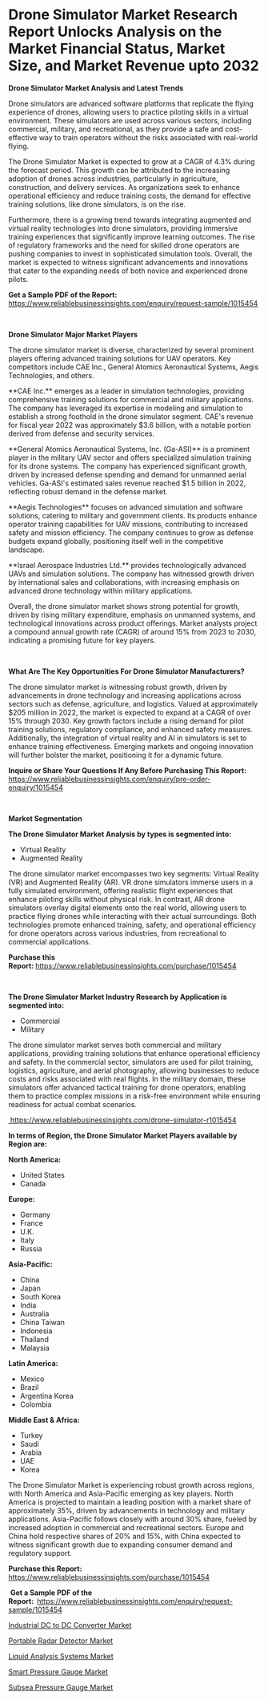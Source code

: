 <p><h1>Drone Simulator Market Research Report Unlocks Analysis on the Market Financial Status, Market Size, and Market Revenue upto 2032</h1></p><p><strong>Drone Simulator Market Analysis and Latest Trends</strong></p>
<p><p>Drone simulators are advanced software platforms that replicate the flying experience of drones, allowing users to practice piloting skills in a virtual environment. These simulators are used across various sectors, including commercial, military, and recreational, as they provide a safe and cost-effective way to train operators without the risks associated with real-world flying.</p><p>The Drone Simulator Market is expected to grow at a CAGR of 4.3% during the forecast period. This growth can be attributed to the increasing adoption of drones across industries, particularly in agriculture, construction, and delivery services. As organizations seek to enhance operational efficiency and reduce training costs, the demand for effective training solutions, like drone simulators, is on the rise. </p><p>Furthermore, there is a growing trend towards integrating augmented and virtual reality technologies into drone simulators, providing immersive training experiences that significantly improve learning outcomes. The rise of regulatory frameworks and the need for skilled drone operators are pushing companies to invest in sophisticated simulation tools. Overall, the market is expected to witness significant advancements and innovations that cater to the expanding needs of both novice and experienced drone pilots.</p></p>
<p><strong>Get a Sample PDF of the Report:&nbsp;</strong> <a href="https://www.reliablebusinessinsights.com/enquiry/request-sample/1015454?utm_campaign=1121&utm_medium=2&utm_source=Github&utm_content=ia&utm_term=11042025&utm_id=drone-simulator">https://www.reliablebusinessinsights.com/enquiry/request-sample/1015454</a></p>
<p>&nbsp;</p>
<p><strong>Drone Simulator Major Market Players</strong></p>
<p><p>The drone simulator market is diverse, characterized by several prominent players offering advanced training solutions for UAV operators. Key competitors include CAE Inc., General Atomics Aeronautical Systems, Aegis Technologies, and others.</p><p>**CAE Inc.** emerges as a leader in simulation technologies, providing comprehensive training solutions for commercial and military applications. The company has leveraged its expertise in modeling and simulation to establish a strong foothold in the drone simulator segment. CAE's revenue for fiscal year 2022 was approximately $3.6 billion, with a notable portion derived from defense and security services.</p><p>**General Atomics Aeronautical Systems, Inc. (Ga-ASI)** is a prominent player in the military UAV sector and offers specialized simulation training for its drone systems. The company has experienced significant growth, driven by increased defense spending and demand for unmanned aerial vehicles. Ga-ASI's estimated sales revenue reached $1.5 billion in 2022, reflecting robust demand in the defense market.</p><p>**Aegis Technologies** focuses on advanced simulation and software solutions, catering to military and government clients. Its products enhance operator training capabilities for UAV missions, contributing to increased safety and mission efficiency. The company continues to grow as defense budgets expand globally, positioning itself well in the competitive landscape.</p><p>**Israel Aerospace Industries Ltd.** provides technologically advanced UAVs and simulation solutions. The company has witnessed growth driven by international sales and collaborations, with increasing emphasis on advanced drone technology within military applications.</p><p>Overall, the drone simulator market shows strong potential for growth, driven by rising military expenditure, emphasis on unmanned systems, and technological innovations across product offerings. Market analysts project a compound annual growth rate (CAGR) of around 15% from 2023 to 2030, indicating a promising future for key players.</p></p>
<p>&nbsp;</p>
<p><strong>What Are The Key Opportunities For Drone Simulator Manufacturers?</strong></p>
<p><p>The drone simulator market is witnessing robust growth, driven by advancements in drone technology and increasing applications across sectors such as defense, agriculture, and logistics. Valued at approximately $205 million in 2022, the market is expected to expand at a CAGR of over 15% through 2030. Key growth factors include a rising demand for pilot training solutions, regulatory compliance, and enhanced safety measures. Additionally, the integration of virtual reality and AI in simulators is set to enhance training effectiveness. Emerging markets and ongoing innovation will further bolster the market, positioning it for a dynamic future.</p></p>
<p><strong>Inquire or Share Your Questions If Any Before Purchasing This Report:</strong> <a href="https://www.reliablebusinessinsights.com/enquiry/pre-order-enquiry/1015454?utm_campaign=1121&utm_medium=2&utm_source=Github&utm_content=ia&utm_term=11042025&utm_id=drone-simulator">https://www.reliablebusinessinsights.com/enquiry/pre-order-enquiry/1015454</a></p>
<p>&nbsp;</p>
<p><strong>Market Segmentation</strong></p>
<p><strong>The Drone Simulator Market Analysis by types is segmented into:</strong></p>
<p><ul><li>Virtual Reality</li><li>Augmented Reality</li></ul></p>
<p><p>The drone simulator market encompasses two key segments: Virtual Reality (VR) and Augmented Reality (AR). VR drone simulators immerse users in a fully simulated environment, offering realistic flight experiences that enhance piloting skills without physical risk. In contrast, AR drone simulators overlay digital elements onto the real world, allowing users to practice flying drones while interacting with their actual surroundings. Both technologies promote enhanced training, safety, and operational efficiency for drone operators across various industries, from recreational to commercial applications.</p></p>
<p><strong>Purchase this Report:&nbsp;</strong><a href="https://www.reliablebusinessinsights.com/purchase/1015454?utm_campaign=1121&utm_medium=2&utm_source=Github&utm_content=ia&utm_term=11042025&utm_id=drone-simulator">https://www.reliablebusinessinsights.com/purchase/1015454</a></p>
<p>&nbsp;</p>
<p><strong>The Drone Simulator Market Industry Research by Application is segmented into:</strong></p>
<p><ul><li>Commercial</li><li>Military</li></ul></p>
<p><p>The drone simulator market serves both commercial and military applications, providing training solutions that enhance operational efficiency and safety. In the commercial sector, simulators are used for pilot training, logistics, agriculture, and aerial photography, allowing businesses to reduce costs and risks associated with real flights. In the military domain, these simulators offer advanced tactical training for drone operators, enabling them to practice complex missions in a risk-free environment while ensuring readiness for actual combat scenarios.</p></p>
<p><a href="https://www.reliablebusinessinsights.com/drone-simulator-r1015454?utm_campaign=1121&utm_medium=2&utm_source=Github&utm_content=ia&utm_term=11042025&utm_id=drone-simulator">&nbsp;https://www.reliablebusinessinsights.com/drone-simulator-r1015454</a></p>
<p><strong>In terms of Region, the Drone Simulator Market Players available by Region are:</strong></p>
<p>
    <p> <strong> North America: </strong>
        <ul>
            <li>United States</li>
            <li>Canada</li>
        </ul>
        </p> 
    <p> <strong> Europe: </strong>
        <ul>
            <li>Germany</li>
            <li>France</li>
            <li>U.K.</li>
            <li>Italy</li>
            <li>Russia</li>
        </ul>
        </p> 
    <p> <strong> Asia-Pacific: </strong>
        <ul>
            <li>China</li>
            <li>Japan</li>
            <li>South Korea</li>
            <li>India</li>
            <li>Australia</li>
            <li>China Taiwan</li>
            <li>Indonesia</li>
            <li>Thailand</li>
            <li>Malaysia</li>
        </ul>
        </p> 
    <p> <strong> Latin America: </strong>
        <ul>
            <li>Mexico</li>
            <li>Brazil</li>
            <li>Argentina Korea</li>
            <li>Colombia</li>
        </ul>
        </p> 
    <p> <strong> Middle East & Africa: </strong>
        <ul>
            <li>Turkey</li>
            <li>Saudi</li>
            <li>Arabia</li>
            <li>UAE</li>
            <li>Korea</li>
        </ul>
    </p>
    </p>
<p><p>The Drone Simulator Market is experiencing robust growth across regions, with North America and Asia-Pacific emerging as key players. North America is projected to maintain a leading position with a market share of approximately 35%, driven by advancements in technology and military applications. Asia-Pacific follows closely with around 30% share, fueled by increased adoption in commercial and recreational sectors. Europe and China hold respective shares of 20% and 15%, with China expected to witness significant growth due to expanding consumer demand and regulatory support.</p></p>
<p><strong>Purchase this Report: </strong><a href="https://www.reliablebusinessinsights.com/purchase/1015454?utm_campaign=1121&utm_medium=2&utm_source=Github&utm_content=ia&utm_term=11042025&utm_id=drone-simulator">https://www.reliablebusinessinsights.com/purchase/1015454</a></p>
<p>&nbsp;<strong>Get a Sample PDF of the Report:&nbsp;&nbsp;</strong><a href="https://www.reliablebusinessinsights.com/enquiry/request-sample/1015454?utm_campaign=1121&utm_medium=2&utm_source=Github&utm_content=ia&utm_term=11042025&utm_id=drone-simulator">https://www.reliablebusinessinsights.com/enquiry/request-sample/1015454</a></p>
<p><strong></strong></p>
<p><p><a href="https://github.com/edderkoliso1/Market-Research-Report-List-1/blob/main/industrial-dc-to-dc-converter-market.md?utm_campaign=1121&utm_medium=2&utm_source=Github&utm_content=ia&utm_term=11042025&utm_id=drone-simulator">Industrial DC to DC Converter Market</a></p><p><a href="https://github.com/tamerlgwilt/Market-Research-Report-List-1/blob/main/portable-radar-detector-market.md?utm_campaign=1121&utm_medium=2&utm_source=Github&utm_content=ia&utm_term=11042025&utm_id=drone-simulator">Portable Radar Detector Market</a></p><p><a href="https://github.com/gorbaicodaro/Market-Research-Report-List-1/blob/main/liquid-analysis-systems-market.md?utm_campaign=1121&utm_medium=2&utm_source=Github&utm_content=ia&utm_term=11042025&utm_id=drone-simulator">Liquid Analysis Systems Market</a></p><p><a href="https://github.com/seemagarbeha/Market-Research-Report-List-1/blob/main/smart-pressure-gauge-market.md?utm_campaign=1121&utm_medium=2&utm_source=Github&utm_content=ia&utm_term=11042025&utm_id=drone-simulator">Smart Pressure Gauge Market</a></p><p><a href="https://github.com/sarialahipff/Market-Research-Report-List-1/blob/main/subsea-pressure-gauge-market.md?utm_campaign=1121&utm_medium=2&utm_source=Github&utm_content=ia&utm_term=11042025&utm_id=drone-simulator">Subsea Pressure Gauge Market</a></p></p>